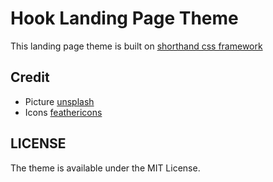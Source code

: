 # Hook Landing Page Theme

This landing page theme is built on [shorthand css framework](https://github.com/shorthandcss/shorthand)


## Credit

* Picture [unsplash](https://unsplash.com)
* Icons [feathericons](https://feathericons.com)

## LICENSE

The theme is available under the MIT License.
